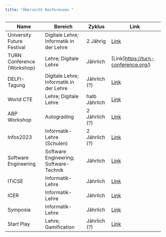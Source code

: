 ```yaml
---
title: "Übersicht Konferenzen "
---
```




| Name | Bereich | Zyklus | Link |
| --- | --- | --- | --- |
| University Future Festival | Digitale Lehre; Informatik in der Lehre | 2 Jährig | [Link](https://festival.hfd.digital/de/) |
| TURN Conference (Workshop)| Lehre; Digitale Lehre | Jährlich | [Link]https://turn-conference.org/) |
| DELFI-Tagung | Digitale Lehre; Informatik in der Lehre | Jährlich (?)| [Link](https://delfi-tagung.de/) |
| World CTE | Lehre; Digitale Lehre | halb Jährlich | [Link](https://www.worldcte.org/) |
| ABP Workshop | Autograding | 2 Jährlich (?)| [Link](https://www.abp-workshop.de/) |
| Infos2023 | Informatik-Lehre (Schulen) | 2 Jährlich (?) | [Link](https://infos2023.informatik.uni-rostock.de) |
|Software Engineering | Software Engineering; Software-Technik | Jährlich | [Link](https://se-2023.gi.de/) |
| ITiCSE | Informatik-Lehre | Jährlich | [Link](https://sigcse.org/events/iticse/index.html) |
| ICER | Informatik-Lehre |Jährlich | [Link](https://sigcse.org/events/icer/index.html) |
| Symposia | Informatik-Lehre | Jährlich | [Link](https://sigcse.org/events/symposia/index.html) |
| Start Play | Lehre; Gamification | Jährlich (?) | [Link](https://startplay-conference.com/) |

